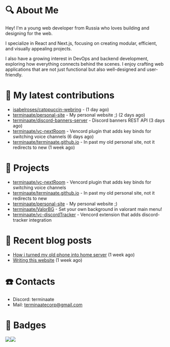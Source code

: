 # :mag: About Me
Hey! I'm a young web developer from Russia who loves building and designing for the web.

I specialize in React and Next.js, focusing on creating modular, efficient, and visually appealing projects.

I also have a growing interest in DevOps and backend development, exploring how everything connects behind the scenes. I enjoy crafting web applications that are not just functional but also well-designed and user-friendly.

# :construction: My latest contributions

- [isabelroses/catppuccin-webring](https://github.com/isabelroses/catppuccin-webring) -  (1 day ago)
- [terminaate/personal-site](https://github.com/terminaate/personal-site) - My personal website ;) (2 days ago)
- [terminaate/discord-banners-server](https://github.com/terminaate/discord-banners-server) - Discord banners REST API (3 days ago)
- [terminaate/vc-nextRoom](https://github.com/terminaate/vc-nextRoom) - Vencord plugin that adds key binds for switching voice channels (6 days ago)
- [terminaate/terminaate.github.io](https://github.com/terminaate/terminaate.github.io) - In past my old personal site, not it redirects to new (1 week ago)


# :briefcase: Projects

- [terminaate/vc-nextRoom](https://github.com/terminaate/vc-nextRoom) - Vencord plugin that adds key binds for switching voice channels
- [terminaate/terminaate.github.io](https://github.com/terminaate/terminaate.github.io) - In past my old personal site, not it redirects to new
- [terminaate/personal-site](https://github.com/terminaate/personal-site) - My personal website ;)
- [terminaate/ValorBG](https://github.com/terminaate/ValorBG) - Set your own background in valorant main menu!
- [terminaate/vc-discordTracker](https://github.com/terminaate/vc-discordTracker) - Vencord extension that adds discord-tracker integration

# :bookmark_tabs: Recent blog posts

- [How i turned my old phone into home server](https://terminaate.vercel.app/blog/home-server-creation) (1 week ago)
- [Writing this website](https://terminaate.vercel.app/blog/writing-this-site) (1 week ago)

# :phone: Contacts
- Discord: terminaate
- Mail: terminaatecorp@gmail.com

# :memo: Badges
<div style="display : flex; align-items : center">
  <img align="center" src="https://github-readme-stats.vercel.app/api/top-langs/?username=terminaate&theme=omni&hide_border=true&border_radius=15px"/>
  <img align="center" src="https://github-readme-stats.vercel.app/api?username=terminaate&theme=omni&hide_border=true&border_radius=15px"/>
</div>
